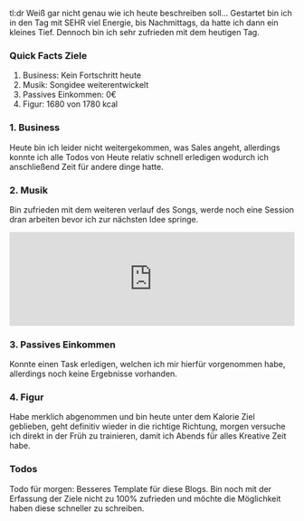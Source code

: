 tl:dr
Weiß gar nicht genau wie ich heute beschreiben soll... Gestartet bin ich in den Tag mit SEHR viel Energie, bis Nachmittags, da hatte ich dann ein kleines Tief. Dennoch bin ich sehr zufrieden mit dem heutigen Tag.

### Quick Facts Ziele

1. Business: Kein Fortschritt heute
2. Musik: Songidee weiterentwickelt
3. Passives Einkommen: 0€
4. Figur: 1680 von 1780 kcal

### 1. Business

Heute bin ich leider nicht weitergekommen, was Sales angeht, allerdings konnte ich alle Todos von Heute relativ schnell erledigen wodurch ich anschließend Zeit für andere dinge hatte.

### 2. Musik

Bin zufrieden mit dem weiteren verlauf des Songs, werde noch eine Session dran arbeiten bevor ich zur nächsten Idee springe.

<iframe width="100%" height="166" scrolling="no" frameborder="no" allow="autoplay" src="https://w.soundcloud.com/player/?url=https%3A//api.soundcloud.com/tracks/819802804%3Fsecret_token%3Ds-gZWiEDoOzKX&color=%23ff5500&auto_play=false&hide_related=false&show_comments=true&show_user=true&show_reposts=false&show_teaser=true"></iframe>

### 3. Passives Einkommen

Konnte einen Task erledigen, welchen ich mir hierfür vorgenommen habe, allerdings noch keine Ergebnisse vorhanden.

### 4. Figur

Habe merklich abgenommen und bin heute unter dem Kalorie Ziel geblieben, geht definitiv wieder in die richtige Richtung, morgen versuche ich direkt in der Früh zu trainieren, damit ich Abends für alles Kreative Zeit habe.

### Todos

Todo für morgen: Besseres Template für diese Blogs. Bin noch mit der Erfassung der Ziele nicht zu 100% zufrieden und möchte die Möglichkeit haben diese schneller zu schreiben.
